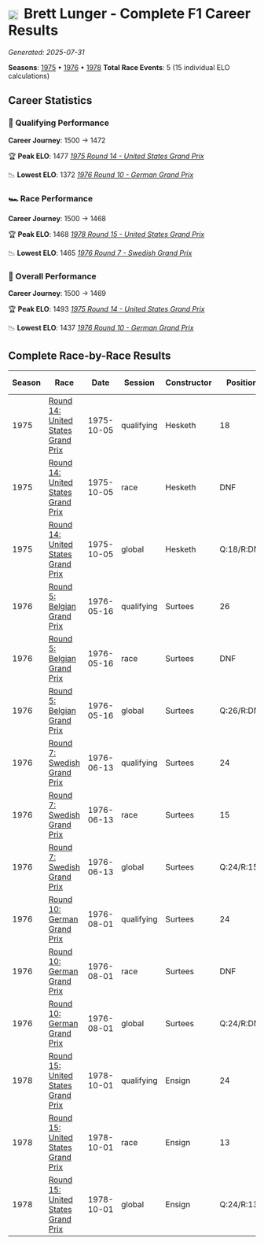 # <img src="https://upload.wikimedia.org/wikipedia/commons/a/a4/Flag_of_the_United_States.svg" alt="United States" width="20" height="auto" style="vertical-align: middle; margin-right: 5px;" onerror="this.outerHTML='🇺🇸'; this.style.marginRight='5px';"/> Brett Lunger - Complete F1 Career Results

*Generated: 2025-07-31*

**Seasons**: [1975](../seasons/1975-season-report) • [1976](../seasons/1976-season-report) • [1978](../seasons/1978-season-report)
**Total Race Events**: 5 (15 individual ELO calculations)

## Career Statistics

### 🏁 Qualifying Performance
**Career Journey**: 1500 → 1472

🏆 **Peak ELO**: 1477
   *[1975 Round 14 - United States Grand Prix](../seasons/1975-season-report#round-14-united-states-grand-prix)*

📉 **Lowest ELO**: 1372
   *[1976 Round 10 - German Grand Prix](../seasons/1976-season-report#round-10-german-grand-prix)*

### 🏎️ Race Performance
**Career Journey**: 1500 → 1468

🏆 **Peak ELO**: 1468
   *[1978 Round 15 - United States Grand Prix](../seasons/1978-season-report#round-15-united-states-grand-prix)*

📉 **Lowest ELO**: 1465
   *[1976 Round 7 - Swedish Grand Prix](../seasons/1976-season-report#round-7-swedish-grand-prix)*

### 🌟 Overall Performance
**Career Journey**: 1500 → 1469

🏆 **Peak ELO**: 1493
   *[1975 Round 14 - United States Grand Prix](../seasons/1975-season-report#round-14-united-states-grand-prix)*

📉 **Lowest ELO**: 1437
   *[1976 Round 10 - German Grand Prix](../seasons/1976-season-report#round-10-german-grand-prix)*


## Complete Race-by-Race Results

| Season | Race | Date | Session | Constructor | Position | Starting ELO | ELO Change | Final ELO | Teammate |
|--------|------|------|---------|-------------|----------|--------------|------------|-----------|----------|
| 1975 | [Round 14: United States Grand Prix](../seasons/1975-season-report#round-14-united-states-grand-prix) | 1975-10-05 | qualifying | Hesketh | 18 | 1500 | -23 | 1477 | <img src="https://upload.wikimedia.org/wikipedia/commons/thumb/8/83/Flag_of_the_United_Kingdom_%283-5%29.svg/512px-Flag_of_the_United_Kingdom_%283-5%29.svg.png?20250726143817" alt="United Kingdom" width="20" height="auto" style="vertical-align: middle; margin-right: 5px;" onerror="this.outerHTML='🇬🇧'; this.style.marginRight='5px';"/> James Hunt |
| 1975 | [Round 14: United States Grand Prix](../seasons/1975-season-report#round-14-united-states-grand-prix) | 1975-10-05 | race | Hesketh | DNF | 1500 | N/A | 1500 | <img src="https://upload.wikimedia.org/wikipedia/commons/thumb/8/83/Flag_of_the_United_Kingdom_%283-5%29.svg/512px-Flag_of_the_United_Kingdom_%283-5%29.svg.png?20250726143817" alt="United Kingdom" width="20" height="auto" style="vertical-align: middle; margin-right: 5px;" onerror="this.outerHTML='🇬🇧'; this.style.marginRight='5px';"/> James Hunt |
| 1975 | [Round 14: United States Grand Prix](../seasons/1975-season-report#round-14-united-states-grand-prix) | 1975-10-05 | global | Hesketh | Q:18/R:DNF | 1500 | -7 | 1493 | <img src="https://upload.wikimedia.org/wikipedia/commons/thumb/8/83/Flag_of_the_United_Kingdom_%283-5%29.svg/512px-Flag_of_the_United_Kingdom_%283-5%29.svg.png?20250726143817" alt="United Kingdom" width="20" height="auto" style="vertical-align: middle; margin-right: 5px;" onerror="this.outerHTML='🇬🇧'; this.style.marginRight='5px';"/> James Hunt |
| 1976 | [Round 5: Belgian Grand Prix](../seasons/1976-season-report#round-5-belgian-grand-prix) | 1976-05-16 | qualifying | Surtees | 26 | 1477 | -42 | 1435 | <img src="https://upload.wikimedia.org/wikipedia/commons/8/88/Flag_of_Australia_%28converted%29.svg" alt="Australia" width="20" height="auto" style="vertical-align: middle; margin-right: 5px;" onerror="this.outerHTML='🇦🇺'; this.style.marginRight='5px';"/> Alan Jones |
| 1976 | [Round 5: Belgian Grand Prix](../seasons/1976-season-report#round-5-belgian-grand-prix) | 1976-05-16 | race | Surtees | DNF | 1500 | N/A | 1500 | <img src="https://upload.wikimedia.org/wikipedia/commons/8/88/Flag_of_Australia_%28converted%29.svg" alt="Australia" width="20" height="auto" style="vertical-align: middle; margin-right: 5px;" onerror="this.outerHTML='🇦🇺'; this.style.marginRight='5px';"/> Alan Jones |
| 1976 | [Round 5: Belgian Grand Prix](../seasons/1976-season-report#round-5-belgian-grand-prix) | 1976-05-16 | global | Surtees | Q:26/R:DNF | 1493 | -13 | 1480 | <img src="https://upload.wikimedia.org/wikipedia/commons/8/88/Flag_of_Australia_%28converted%29.svg" alt="Australia" width="20" height="auto" style="vertical-align: middle; margin-right: 5px;" onerror="this.outerHTML='🇦🇺'; this.style.marginRight='5px';"/> Alan Jones |
| 1976 | [Round 7: Swedish Grand Prix](../seasons/1976-season-report#round-7-swedish-grand-prix) | 1976-06-13 | qualifying | Surtees | 24 | 1435 | -35 | 1400 | <img src="https://upload.wikimedia.org/wikipedia/commons/8/88/Flag_of_Australia_%28converted%29.svg" alt="Australia" width="20" height="auto" style="vertical-align: middle; margin-right: 5px;" onerror="this.outerHTML='🇦🇺'; this.style.marginRight='5px';"/> Alan Jones |
| 1976 | [Round 7: Swedish Grand Prix](../seasons/1976-season-report#round-7-swedish-grand-prix) | 1976-06-13 | race | Surtees | 15 | 1500 | -35 | 1465 | <img src="https://upload.wikimedia.org/wikipedia/commons/8/88/Flag_of_Australia_%28converted%29.svg" alt="Australia" width="20" height="auto" style="vertical-align: middle; margin-right: 5px;" onerror="this.outerHTML='🇦🇺'; this.style.marginRight='5px';"/> Alan Jones |
| 1976 | [Round 7: Swedish Grand Prix](../seasons/1976-season-report#round-7-swedish-grand-prix) | 1976-06-13 | global | Surtees | Q:24/R:15 | 1480 | -35 | 1445 | <img src="https://upload.wikimedia.org/wikipedia/commons/8/88/Flag_of_Australia_%28converted%29.svg" alt="Australia" width="20" height="auto" style="vertical-align: middle; margin-right: 5px;" onerror="this.outerHTML='🇦🇺'; this.style.marginRight='5px';"/> Alan Jones |
| 1976 | [Round 10: German Grand Prix](../seasons/1976-season-report#round-10-german-grand-prix) | 1976-08-01 | qualifying | Surtees | 24 | 1400 | -28 | 1372 | <img src="https://upload.wikimedia.org/wikipedia/commons/8/88/Flag_of_Australia_%28converted%29.svg" alt="Australia" width="20" height="auto" style="vertical-align: middle; margin-right: 5px;" onerror="this.outerHTML='🇦🇺'; this.style.marginRight='5px';"/> Alan Jones |
| 1976 | [Round 10: German Grand Prix](../seasons/1976-season-report#round-10-german-grand-prix) | 1976-08-01 | race | Surtees | DNF | 1465 | N/A | 1465 | <img src="https://upload.wikimedia.org/wikipedia/commons/8/88/Flag_of_Australia_%28converted%29.svg" alt="Australia" width="20" height="auto" style="vertical-align: middle; margin-right: 5px;" onerror="this.outerHTML='🇦🇺'; this.style.marginRight='5px';"/> Alan Jones |
| 1976 | [Round 10: German Grand Prix](../seasons/1976-season-report#round-10-german-grand-prix) | 1976-08-01 | global | Surtees | Q:24/R:DNF | 1445 | -8 | 1437 | <img src="https://upload.wikimedia.org/wikipedia/commons/8/88/Flag_of_Australia_%28converted%29.svg" alt="Australia" width="20" height="auto" style="vertical-align: middle; margin-right: 5px;" onerror="this.outerHTML='🇦🇺'; this.style.marginRight='5px';"/> Alan Jones |
| 1978 | [Round 15: United States Grand Prix](../seasons/1978-season-report#round-15-united-states-grand-prix) | 1978-10-01 | qualifying | Ensign | 24 | 1500 | -28 | 1472 | Derek Daly |
| 1978 | [Round 15: United States Grand Prix](../seasons/1978-season-report#round-15-united-states-grand-prix) | 1978-10-01 | race | Ensign | 13 | 1500 | -32 | 1468 | Derek Daly |
| 1978 | [Round 15: United States Grand Prix](../seasons/1978-season-report#round-15-united-states-grand-prix) | 1978-10-01 | global | Ensign | Q:24/R:13 | 1500 | -31 | 1469 | Derek Daly |
